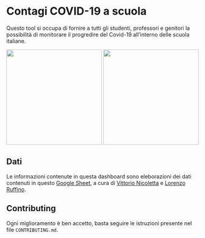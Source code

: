# Contagi COVID-19 a scuola

Questo tool si occupa di fornire a tutti gli studenti, professori e genitori la possibilità di monitorare il progredire del Covid-19 all’interno delle scuola italiane.

<div align="center">
    <img height="250" src="https://firebasestorage.googleapis.com/v0/b/practical-bot-198011.appspot.com/o/ws-app-public%2Fcontagi-covid19-a-scuola%2Fpreview-desktop.png?alt=media&token=956c9787-724c-487b-84a5-b8c50392e9d2">
    <img height="250" src="https://firebasestorage.googleapis.com/v0/b/practical-bot-198011.appspot.com/o/ws-app-public%2Fcontagi-covid19-a-scuola%2Fpreview-mobile.png?alt=media&token=aae19760-4bdd-474b-b59c-bdd5b300b4fc">
</div>

## Dati

Le informazioni contenute in questa dashboard sono eleborazioni dei dati contenuti in questo [Google Sheet](https://docs.google.com/spreadsheets/d/1E4jyxZsF6z8lJdpBWQOhpgdcB6Pn3MSuqxO6ih0_p0A/edit#gid=0), a cura di [Vittorio Nicoletta](https://twitter.com/vi__enne) e [Lorenzo Ruffino](https://twitter.com/Ruffino_Lorenzo).

## Contributing

Ogni miglioramento è ben accetto, basta seguire le istruzioni presente nel file `CONTRIBUTING.md`.
